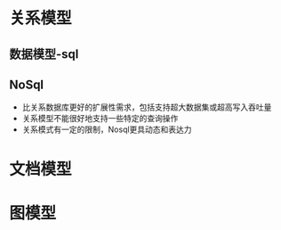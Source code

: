 # 关系模型
## 数据模型-sql
## NoSql
* 比关系数据库更好的扩展性需求，包括支持超大数据集或超高写入吞吐量
* 关系模型不能很好地支持一些特定的查询操作
* 关系模式有一定的限制，Nosql更具动态和表达力

# 文档模型

# 图模型
